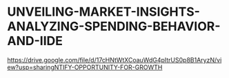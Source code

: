 # UNVEILING-MARKET-INSIGHTS-ANALYZING-SPENDING-BEHAVIOR-AND-IIDE
https://drive.google.com/file/d/17cHNtWtXCoauWdG4pItrUS0p8B1AryzN/view?usp=sharingNTIFY-OPPORTUNITY-FOR-GROWTH
